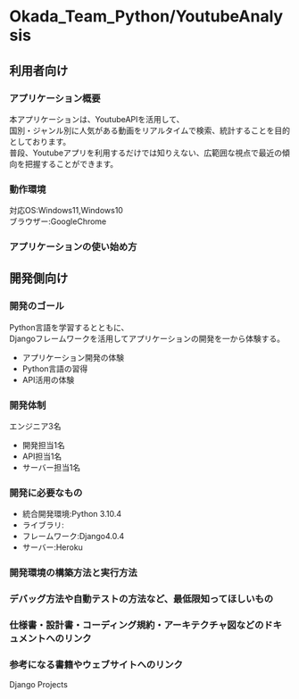 # Okada_Team_Python/YoutubeAnalysis
## 利用者向け
### アプリケーション概要
本アプリケーションは、YoutubeAPIを活用して、<br>
国別・ジャンル別に人気がある動画をリアルタイムで検索、統計することを目的としております。<br>
普段、Youtubeアプリを利用するだけでは知りえない、広範囲な視点で最近の傾向を把握することができます。

### 動作環境
対応OS:Windows11,Windows10<br>
ブラウザー:GoogleChrome

### アプリケーションの使い始め方


## 開発側向け
### 開発のゴール
Python言語を学習するとともに、<br>
Djangoフレームワークを活用してアプリケーションの開発を一から体験する。
- アプリケーション開発の体験
- Python言語の習得
- API活用の体験

### 開発体制
エンジニア3名<br>
  - 開発担当1名<br>
  - API担当1名<br>
  - サーバー担当1名<br>

### 開発に必要なもの
  - 統合開発環境:Python 3.10.4
  - ライブラリ:
  - フレームワーク:Django4.0.4
  - サーバー:Heroku

### 開発環境の構築方法と実行方法

### デバッグ方法や自動テストの方法など、最低限知ってほしいもの

### 仕様書・設計書・コーディング規約・アーキテクチャ図などのドキュメントへのリンク

### 参考になる書籍やウェブサイトへのリンク
Django Projects
